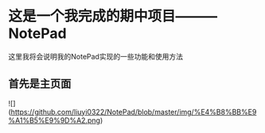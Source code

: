# 这是一个我完成的期中项目———NotePad
这里我将会说明我的NotePad实现的一些功能和使用方法

## 首先是主页面
![] (https://github.com/liuyi0322/NotePad/blob/master/img/%E4%B8%BB%E9%A1%B5%E9%9D%A2.png)

